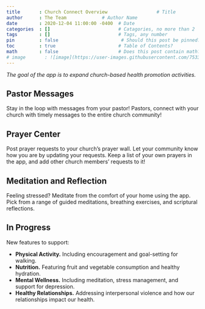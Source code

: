 ```yaml
---
title       : Church Connect Overview                  # Title
author      : The Team             # Author Name
date        : 2020-12-04 11:00:00 -0400  # Date
categories  : []                         # Catagories, no more than 2
tags        : []                         # Tags, any number
pin         : false                       # Should this post be pinned?
toc         : true                       # Table of Contents?
math        : false                      # Does this post contain math?
# image       : ![image](https://user-images.githubusercontent.com/75331796/101182652-5c45e200-361c-11eb-8f64-63062ee648b6.png)            # Header image path
---
```


*The goal of the app is to expand church-based health promotion activities.*

## Pastor Messages

Stay in the loop with messages from your pastor! Pastors, connect with your church with timely messages to the entire church community!

## Prayer Center

Post prayer requests to your church’s prayer wall. Let your community know how you are by updating your requests. Keep a list
of your own prayers in the app, and add other church members’ requests to it!

## Meditation and Reflection

Feeling stressed? Meditate from the comfort of your home using the app. Pick from a range of guided meditations, breathing exercises, and scriptural reflections.


## In Progress

New features to support:
- **Physical Activity.**  Including encouragement and goal-setting for walking.
- **Nutrition.** Featuring fruit and vegetable consumption and healthy hydration.
- **Mental Wellness.** Including meditation, stress management, and support for depression.
- **Healthy Relationships.** Addressing interpersonal violence and how our relationships impact our health.
